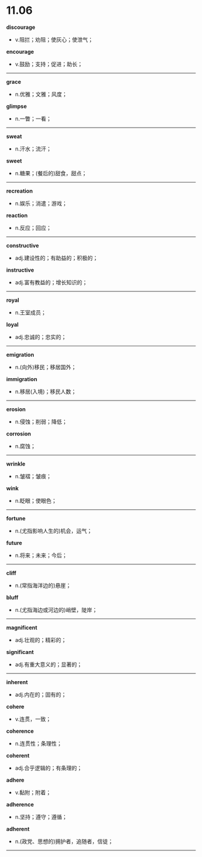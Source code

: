 # 11.06

**discourage**

- v.阻拦；劝阻；使灰心；使泄气；

**encourage**

- v.鼓励；支持；促进；助长；

---

**grace**

- n.优雅；文雅；风度；

**glimpse**

- n.一瞥；一看；

---

**sweat**

- n.汗水；流汗；

**sweet**

- n.糖果；(餐后的)甜食，甜点；

---

**recreation**

- n.娱乐；消遣；游戏；

**reaction**

- n.反应；回应；

---

**constructive**

- adj.建设性的；有助益的；积极的；

**instructive**

- adj.富有教益的；增长知识的；

---

**royal**

- n.王室成员；

**loyal**

- adj.忠诚的；忠实的；

---

**emigration**

- n.(向外)移民；移居国外；

**immigration**

- n.移居(入境)；移民人数；

---

**erosion**

- n.侵蚀；削弱；降低；

**corrosion**

- n.腐蚀；

---

**wrinkle**

- n.皱褶；皱痕；

**wink**

- n.眨眼；使眼色；

---

**fortune**

- n.(尤指影响人生的)机会，运气；

**future**

- n.将来；未来；今后；

---

**cliff**

- n.(常指海洋边的)悬崖；

**bluff**

- n.(尤指海边或河边的)峭壁，陡岸；

---

**magnificent**

- adj.壮观的；精彩的；

**significant**

- adj.有重大意义的；显著的；

---

**inherent**

- adj.内在的；固有的；

**cohere**

- v.连贯，一致；

**coherence**

- n.连贯性；条理性；

**coherent**

- adj.合乎逻辑的；有条理的；

**adhere**

- v.黏附；附着；

**adherence**

- n.坚持；遵守；遵循；

**adherent**

- n.(政党、思想的)拥护者，追随者，信徒；

---

